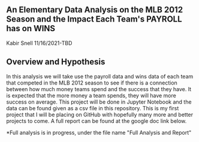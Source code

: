 ## An Elementary Data Analysis on the MLB 2012 Season and the Impact Each Team's PAYROLL has on WINS
Kabir Snell 11/16/2021-TBD

## Overview and Hypothesis
In this analysis we will take use the payroll data and wins data of each team that competed in the MLB 2012 season to see if there is a connection between how much money teams spend and the success that they have. It is expected that the more money a team spends, they will have more success on average. This project will be done in Jupyter Notebook and the data can be found given as a csv file in this repository. This is my first project that I will be placing on GitHub with hopefully many more and better projects to come.
A full report can be found at the google doc link below.


*Full analysis is in progress, under the file name "Full Analysis and Report"
